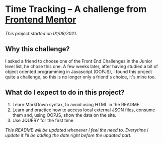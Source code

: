 # Time Tracking – A challenge from [Frontend Mentor](https://www.frontendmentor.io/challenges/time-tracking-dashboard-UIQ7167Jw)

*This project started on 01/08/2021.*

## Why this challenge?

I asked a friend to choose one of the Front End Challenges in the Junior level list, he chose this one. A few weeks later, after having studied a bit of object oriented programming in Javascript (OOPJS), I found this project quite a challenge, so this is no longer only a friend's choice, it's mine too.

## What do I expect to do in this project?

1. Learn MarkDown syntax, to avoid using HTML in the README.
2. Learn and practice how to access local external JSON files, consume them and, using OOPJS, show the data on the site.
3. Use JQUERY for the first time.

*This README will be updated whenever I feel the need to. Everytime I update it I'll be adding the date right before the updated part.*
